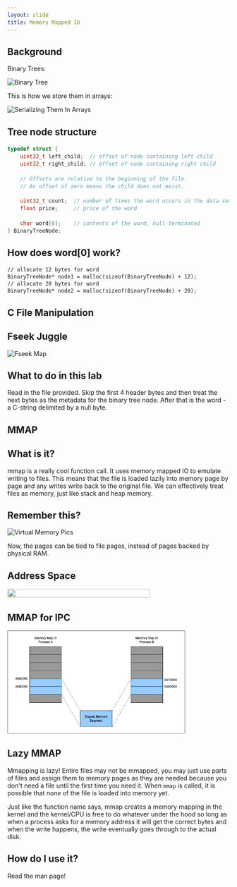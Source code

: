 ```yaml
---
layout: slide
title: Memory Mapped IO
---
```


## Background

<vertical />

Binary Trees:

![Binary Tree](https://2.bp.blogspot.com/-SKDmvFFeO4k/V_0pb7xvuSI/AAAAAAAABTo/UlEmSIX29Qg3eZBFcHaq3SETawISEYewwCLcB/s1600/deserialized-binary-tree.png)

<vertical />

This is how we store them in arrays:

![Serializing Them In Arrays](http://d2vlcm61l7u1fs.cloudfront.net/media%2F858%2F858e0ee4-80a8-4837-8e97-c1925cdbb231%2FphppObXfG.png)

## Tree node structure

```C
typedef struct {
	uint32_t left_child;  // offset of node containing left child
	uint32_t right_child; // offset of node containing right child

	// Offsets are relative to the beginning of the file.
	// An offset of zero means the child does not exist.

	uint32_t count;  // number of times the word occurs in the data set
	float price;     // price of the word

	char word[0];    // contents of the word, null-terminated
} BinaryTreeNode;
```

## How does word[0] work?

```
// allocate 12 bytes for word
BinaryTreeNode* node1 = malloc(sizeof(BinaryTreeNode) + 12);
// allocate 20 bytes for word
BinaryTreeNode* node2 = malloc(sizeof(BinaryTreeNode) + 20);
```

<horizontal />

## C File Manipulation

## Fseek Juggle

![Fseek Map](https://web.archive.org/web/20210427234631if_/http://forum.falinux.com/_clibimages/073_fseek.png)

## What to do in this lab

Read in the file provided. Skip the first 4 header bytes and then treat the next bytes as the metadata for the binary tree node. After that is the word - a C-string delimited by a null byte.

<horizontal />

## MMAP

## What is it?

mmap is a really cool function call. It uses memory mapped IO to emulate writing to files. This means that the file is loaded lazily into memory page by page and any writes write back to the original file. We can effectively treat files as memory, just like stack and heap memory.

## Remember this?

![Virtual Memory Pics](http://www.tldp.org/LDP/tlk/mm/vm.gif)

Now, the pages can be tied to file pages, instead of pages backed by physical RAM.


## Address Space

<img src="https://www.oreilly.com/api/v2/epubs/0596009585/files/httpatomoreillycomsourceoreillyimages47949.png" height="80%" width="80%">

## MMAP for IPC
<img src="https://github.com/illinois-cs241/illinois-cs241.github.io/blob/develop/images/assignment-docs/lab/mad_mad_access_patterns/MMAP_for_IPC.drawio.png" height="80%" width="80%">

## Lazy MMAP

Mmapping is lazy! Entire files may not be mmapped, you may just use parts of files and assign them to memory pages as they are needed because you don't need a file until the first time you need it. When `mmap` is called, it is possible that *none* of the file is loaded into memory yet.

<vertical />

Just like the function name says, mmap creates a memory mapping in the kernel and the kernel/CPU is free to do whatever under the hood so long as when a process asks for a memory address it will get the correct bytes and when the write happens, the write eventually goes through to the actual disk.

## How do I use it?

Read the man page!
